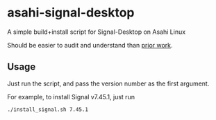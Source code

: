 # asahi-signal-desktop
A simple build+install script for Signal-Desktop on Asahi Linux

Should be easier to audit and understand than [prior work](https://github.com/BarbossHack/Signal-Desktop-Fedora).

## Usage

Just run the script, and pass the version number as the first argument.

For example, to install Signal v7.45.1, just run
```bash
./install_signal.sh 7.45.1
```
